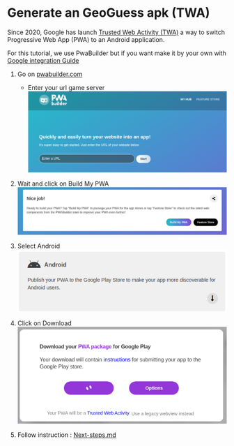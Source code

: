 

# Generate an GeoGuess apk (TWA)

Since 2020, Google has launch [Trusted Web Activity (TWA)](https://developer.chrome.com/docs/android/trusted-web-activity/overview/) a way to switch Progressive Web App (PWA) to an Android application.

For this tutorial, we use PwaBuilder but if you want make it by your own with [Google integration Guide](https://developer.chrome.com/docs/android/trusted-web-activity/integration-guide/)

 1. Go on [pwabuilder.com](https://www.pwabuilder.com/)
    - Enter your url game server
 ![Screen 1](../img/twa/1.png)


 2. Wait and click on Build My PWA
 ![Screen 2](../img/twa/2.png)


 3. Select Android    
 ![Screen 3](../img/twa/3.png)


 4. Click on Download     
 ![Screen 4](../img/twa/4.png)

 5. Follow instruction : [Next-steps.md](https://github.com/pwa-builder/CloudAPK/blob/master/Next-steps.md)